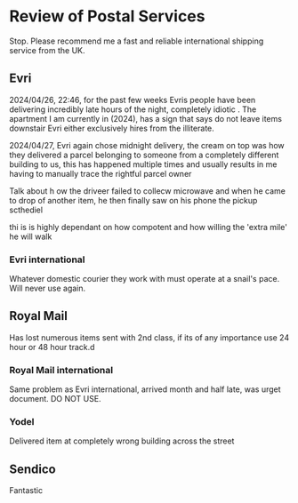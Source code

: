 # Review of Postal Services

Stop. Please recommend me a fast and reliable international shipping service from the UK.

## Evri

2024/04/26, 22:46, for the past few weeks Evris people have been delivering incredibly late hours of the night, completely idiotic . The apartment I am currently in (2024), has a sign that says do not leave items downstair Evri either exclusively hires from the illiterate.

2024/04/27, Evri again chose midnight delivery, the cream on top was how they delivered a parcel belonging to someone from a completely different building to us, this has happened multiple times and usually results in me having to manually trace the rightful parcel owner

Talk about h ow the driveer failed to collecw microwave and when he came to drop of another item, he then finally saw on his phone the pickup scthediel



thi is  is highly dependant on how compotent and how willing the &apos;extra mile&apos; he will walk

### Evri international

Whatever domestic courier they work with must operate at a snail's pace. Will never use again.

## Royal Mail

Has lost numerous items sent with 2nd class, if its of any importance use 24 hour or 48 hour track.d

### Royal Mail international

Same problem as Evri international, arrived month and half late, was urget document. DO NOT USE.

### Yodel

Delivered item at completely wrong building across the street


## Sendico

Fantastic
